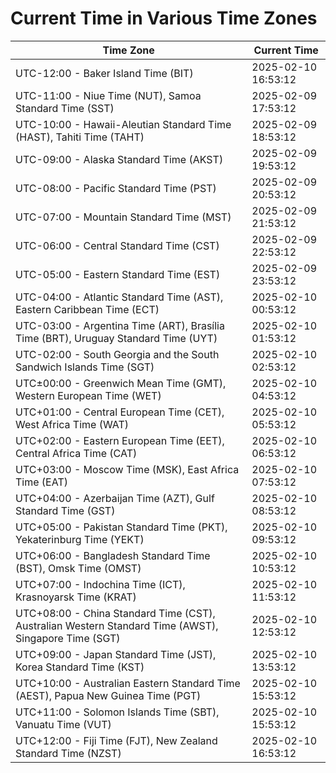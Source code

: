 # Current Time in Various Time Zones

| Time Zone | Current Time |
|-----------|--------------|
| UTC-12:00 - Baker Island Time (BIT) | 2025-02-10 16:53:12 |
| UTC-11:00 - Niue Time (NUT), Samoa Standard Time (SST) | 2025-02-09 17:53:12 |
| UTC-10:00 - Hawaii-Aleutian Standard Time (HAST), Tahiti Time (TAHT) | 2025-02-09 18:53:12 |
| UTC-09:00 - Alaska Standard Time (AKST) | 2025-02-09 19:53:12 |
| UTC-08:00 - Pacific Standard Time (PST) | 2025-02-09 20:53:12 |
| UTC-07:00 - Mountain Standard Time (MST) | 2025-02-09 21:53:12 |
| UTC-06:00 - Central Standard Time (CST) | 2025-02-09 22:53:12 |
| UTC-05:00 - Eastern Standard Time (EST) | 2025-02-09 23:53:12 |
| UTC-04:00 - Atlantic Standard Time (AST), Eastern Caribbean Time (ECT) | 2025-02-10 00:53:12 |
| UTC-03:00 - Argentina Time (ART), Brasília Time (BRT), Uruguay Standard Time (UYT) | 2025-02-10 01:53:12 |
| UTC-02:00 - South Georgia and the South Sandwich Islands Time (SGT) | 2025-02-10 02:53:12 |
| UTC±00:00 - Greenwich Mean Time (GMT), Western European Time (WET) | 2025-02-10 04:53:12 |
| UTC+01:00 - Central European Time (CET), West Africa Time (WAT) | 2025-02-10 05:53:12 |
| UTC+02:00 - Eastern European Time (EET), Central Africa Time (CAT) | 2025-02-10 06:53:12 |
| UTC+03:00 - Moscow Time (MSK), East Africa Time (EAT) | 2025-02-10 07:53:12 |
| UTC+04:00 - Azerbaijan Time (AZT), Gulf Standard Time (GST) | 2025-02-10 08:53:12 |
| UTC+05:00 - Pakistan Standard Time (PKT), Yekaterinburg Time (YEKT) | 2025-02-10 09:53:12 |
| UTC+06:00 - Bangladesh Standard Time (BST), Omsk Time (OMST) | 2025-02-10 10:53:12 |
| UTC+07:00 - Indochina Time (ICT), Krasnoyarsk Time (KRAT) | 2025-02-10 11:53:12 |
| UTC+08:00 - China Standard Time (CST), Australian Western Standard Time (AWST), Singapore Time (SGT) | 2025-02-10 12:53:12 |
| UTC+09:00 - Japan Standard Time (JST), Korea Standard Time (KST) | 2025-02-10 13:53:12 |
| UTC+10:00 - Australian Eastern Standard Time (AEST), Papua New Guinea Time (PGT) | 2025-02-10 15:53:12 |
| UTC+11:00 - Solomon Islands Time (SBT), Vanuatu Time (VUT) | 2025-02-10 15:53:12 |
| UTC+12:00 - Fiji Time (FJT), New Zealand Standard Time (NZST) | 2025-02-10 16:53:12 |
